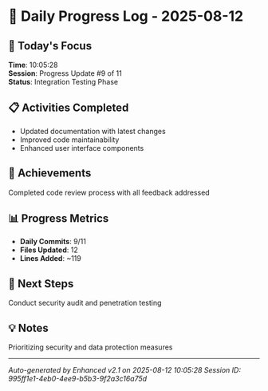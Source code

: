 # 📅 Daily Progress Log - 2025-08-12

## 🎯 Today's Focus
**Time**: 10:05:28  
**Session**: Progress Update #9 of 11  
**Status**: Integration Testing Phase

## 📋 Activities Completed
- Updated documentation with latest changes
- Improved code maintainability
- Enhanced user interface components

## 🚀 Achievements
Completed code review process with all feedback addressed

## 📊 Progress Metrics
- **Daily Commits**: 9/11
- **Files Updated**: 12
- **Lines Added**: ~119

## 🎯 Next Steps
Conduct security audit and penetration testing

## 💡 Notes
Prioritizing security and data protection measures

---
*Auto-generated by Enhanced v2.1 on 2025-08-12 10:05:28*
*Session ID: 995ff1e1-4eb0-4ee9-b5b3-9f2a3c16a75d*
